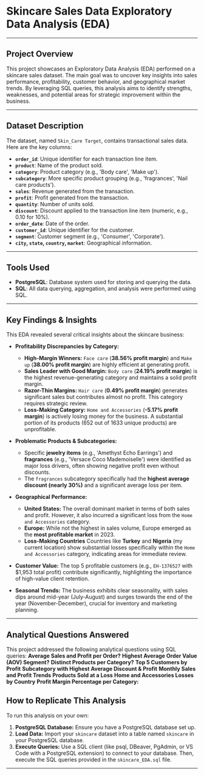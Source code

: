 # Skincare Sales Data Exploratory Data Analysis (EDA)

---

## Project Overview

This project showcases an Exploratory Data Analysis (EDA) performed on a skincare sales dataset. The main goal was to uncover key insights into sales performance, profitability, customer behavior, and geographical market trends. By leveraging SQL queries, this analysis aims to identify strengths, weaknesses, and potential areas for strategic improvement within the business.

---

## Dataset Description

The dataset, named `Skin_Care Target`, contains transactional sales data. Here are the key columns:

* **`order_id`**: Unique identifier for each transaction line item.
* **`product`**: Name of the product sold.
* **`category`**: Product category (e.g., 'Body care', 'Make up').
* **`subcategory`**: More specific product grouping (e.g., 'fragrances', 'Nail care products').
* **`sales`**: Revenue generated from the transaction.
* **`profit`**: Profit generated from the transaction.
* **`quantity`**: Number of units sold.
* **`discount`**: Discount applied to the transaction line item (numeric, e.g., 0.10 for 10%).
* **`order_date`**: Date of the order.
* **`customer_id`**: Unique identifier for the customer.
* **`segment`**: Customer segment (e.g., 'Consumer', 'Corporate').
* **`city`, `state`, `country`, `market`**: Geographical information.

---

## Tools Used

* **PostgreSQL**: Database system used for storing and querying the data.
* **SQL**: All data querying, aggregation, and analysis were performed using SQL.

---

## Key Findings & Insights

This EDA revealed several critical insights about the skincare business:

* **Profitability Discrepancies by Category:**
    * **High-Margin Winners:** `Face care` (**38.56% profit margin**) and `Make up` (**38.00% profit margin**) are highly efficient at generating profit.
    * **Sales Leader with Good Margin:** `Body care` (**24.19% profit margin**) is the highest revenue-generating category and maintains a solid profit margin.
    * **Razor-Thin Margins:** `Hair care` (**0.49% profit margin**) generates significant sales but contributes almost no profit. This category requires strategic review.
    * **Loss-Making Category:** `Home and Accessories` (**-5.17% profit margin**) is actively losing money for the business. A substantial portion of its products (652 out of 1633 unique products) are unprofitable.

* **Problematic Products & Subcategories:**
    * Specific **jewelry items** (e.g., 'Amethyst Echo Earrings') and **fragrances** (e.g., 'Versace Coco Mademoiselle') were identified as major loss drivers, often showing negative profit even without discounts.
    * The `fragrances` subcategory specifically had the **highest average discount (nearly 30%)** and a significant average loss per item.

* **Geographical Performance:**
    * **United States:** The overall dominant market in terms of both sales and profit. However, it also incurred a significant loss from the `Home and Accessories` category.
    * **Europe:** While not the highest in sales volume, Europe emerged as the **most profitable market** in 2023.
    * **Loss-Making Countries** Countries like **Turkey** and **Nigeria** (my current location) show substantial losses specifically within the `Home and Accessories` category, indicating areas for immediate review.

* **Customer Value:** The top 5 profitable customers (e.g., `EH-1376527` with $1,953 total profit) contribute significantly, highlighting the importance of high-value client retention.

* **Seasonal Trends:** The business exhibits clear seasonality, with sales dips around mid-year (July-August) and surges towards the end of the year (November-December), crucial for inventory and marketing planning.

---

## Analytical Questions Answered

This project addressed the following analytical questions using SQL queries:
    **Average Sales and Profit per Order?**
    **Highest Average Order Value (AOV) Segment?**
    **Distinct Products per Category?**
    **Top 5 Customers by Profit**
    **Subcategory with Highest Average Discount & Profit**
    **Monthly Sales and Profit Trends**
    **Products Sold at a Loss**
    **Home and Accessories Losses by Country**
    **Profit Margin Percentage per Category:**
    
## How to Replicate This Analysis

To run this analysis on your own:

1.  **PostgreSQL Database:** Ensure you have a PostgreSQL database set up.
2.  **Load Data:** Import your `skincare` dataset into a table named `skincare` in your PostgreSQL database.
3.  **Execute Queries:** Use a SQL client (like psql, DBeaver, PgAdmin, or VS Code with a PostgreSQL extension) to connect to your database. Then, execute the SQL queries provided in the `skincare_EDA.sql` file.

---
